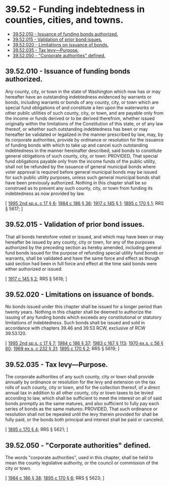 # 39.52 - Funding indebtedness in counties, cities, and towns.
* [39.52.010 - Issuance of funding bonds authorized.](#3952010---issuance-of-funding-bonds-authorized)
* [39.52.015 - Validation of prior bond issues.](#3952015---validation-of-prior-bond-issues)
* [39.52.020 - Limitations on issuance of bonds.](#3952020---limitations-on-issuance-of-bonds)
* [39.52.035 - Tax levy—Purpose.](#3952035---tax-levypurpose)
* [39.52.050 - "Corporate authorities" defined.](#3952050---corporate-authorities-defined)
## 39.52.010 - Issuance of funding bonds authorized.
Any county, city, or town in the state of Washington which now has or may hereafter have an outstanding indebtedness evidenced by warrants or bonds, including warrants or bonds of any county, city, or town which are special fund obligations of and constitute a lien upon the waterworks or other public utilities of such county, city, or town, and are payable only from the income or funds derived or to be derived therefrom, whether issued originally within the limitations of the Constitution of this state, or of any law thereof, or whether such outstanding indebtedness has been or may hereafter be validated or legalized in the manner prescribed by law, may, by its corporate authorities, provide by ordinance or resolution for the issuance of funding bonds with which to take up and cancel such outstanding indebtedness in the manner hereinafter described, said bonds to constitute general obligations of such county, city, or town: PROVIDED, That special fund obligations payable only from the income funds of the public utility, shall not be refunded by the issuance of general municipal bonds where voter approval is required before general municipal bonds may be issued for such public utility purposes, unless such general municipal bonds shall have been previously authorized. Nothing in this chapter shall be so construed as to prevent any such county, city, or town from funding its indebtedness as now provided by law.

\[ [1995 2nd sp.s. c 17 § 6](https://lawfilesext.leg.wa.gov/biennium/1995-96/Pdf/Bills/Session%20Laws/House/1071-S.SL.pdf?cite=1995%202nd%20sp.s.%20c%2017%20§%206); [1984 c 186 § 36](https://leg.wa.gov/CodeReviser/documents/sessionlaw/1984c186.pdf?cite=1984%20c%20186%20§%2036); [1917 c 145 § 1](https://leg.wa.gov/CodeReviser/documents/sessionlaw/1917c145.pdf?cite=1917%20c%20145%20§%201); [1895 c 170 § 1](https://leg.wa.gov/CodeReviser/documents/sessionlaw/1895c170.pdf?cite=1895%20c%20170%20§%201); RRS § 5617; \]

## 39.52.015 - Validation of prior bond issues.
That all bonds heretofore voted or issued, and which may have been or may hereafter be issued by any county, city or town, for any of the purposes authorized by the preceding section as hereby amended, including general fund bonds issued for the purpose of refunding special utility fund bonds or warrants, shall be validated and have the same force and effect as though said section had been in full force and effect at the time said bonds were either authorized or issued.

\[ [1917 c 145 § 2](https://leg.wa.gov/CodeReviser/documents/sessionlaw/1917c145.pdf?cite=1917%20c%20145%20§%202); RRS § 5618; \]

## 39.52.020 - Limitations on issuance of bonds.
No bonds issued under this chapter shall be issued for a longer period than twenty years. Nothing in this chapter shall be deemed to authorize the issuing of any funding bonds which exceeds any constitutional or statutory limitations of indebtedness. Such bonds shall be issued and sold in accordance with chapters 39.46 and 39.53 RCW, exclusive of RCW 39.53.120.

\[ [1995 2nd sp.s. c 17 § 7](https://lawfilesext.leg.wa.gov/biennium/1995-96/Pdf/Bills/Session%20Laws/House/1071-S.SL.pdf?cite=1995%202nd%20sp.s.%20c%2017%20§%207); [1984 c 186 § 37](https://leg.wa.gov/CodeReviser/documents/sessionlaw/1984c186.pdf?cite=1984%20c%20186%20§%2037); [1983 c 167 § 113](https://leg.wa.gov/CodeReviser/documents/sessionlaw/1983c167.pdf?cite=1983%20c%20167%20§%20113); [1970 ex.s. c 56 § 60](https://leg.wa.gov/CodeReviser/documents/sessionlaw/1970ex1c56.pdf?cite=1970%20ex.s.%20c%2056%20§%2060); [1969 ex.s. c 232 § 31](https://leg.wa.gov/CodeReviser/documents/sessionlaw/1969ex1c232.pdf?cite=1969%20ex.s.%20c%20232%20§%2031); [1895 c 170 § 2](https://leg.wa.gov/CodeReviser/documents/sessionlaw/1895c170.pdf?cite=1895%20c%20170%20§%202); RRS § 5619; \]

## 39.52.035 - Tax levy—Purpose.
The corporate authorities of any such county, city or town shall provide annually by ordinance or resolution for the levy and extension on the tax rolls of such county, city or town, and for the collection thereof, of a direct annual tax in addition to all other county, city or town taxes to be levied according to law, which shall be sufficient to meet the interest on all of said bonds promptly as the same matures, and also sufficient to fully pay each series of bonds as the same matures: PROVIDED, That such ordinance or resolution shall not be repealed until the levy therein provided for shall be fully paid, or the bonds both principal and interest shall be paid or canceled.

\[ [1895 c 170 § 4](https://leg.wa.gov/CodeReviser/documents/sessionlaw/1895c170.pdf?cite=1895%20c%20170%20§%204); RRS § 5621; \]

## 39.52.050 - "Corporate authorities" defined.
The words "corporate authorities", used in this chapter, shall be held to mean the county legislative authority, or the council or commission of the city or town.

\[ [1984 c 186 § 38](https://leg.wa.gov/CodeReviser/documents/sessionlaw/1984c186.pdf?cite=1984%20c%20186%20§%2038); [1895 c 170 § 6](https://leg.wa.gov/CodeReviser/documents/sessionlaw/1895c170.pdf?cite=1895%20c%20170%20§%206); RRS § 5623; \]

